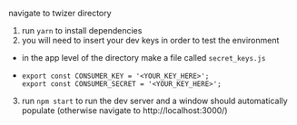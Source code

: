 navigate to twizer directory

1. run `yarn` to install dependencies
2. you will need to insert your dev keys in order to test the environment
  - in the app level of the directory make a file called `secret_keys.js`
  - ```
    export const CONSUMER_KEY = '<YOUR_KEY_HERE>';
    export const CONSUMER_SECRET = '<YOUR_KEY_HERE>';
    ```
3. run `npm start` to run the dev server and a window should automatically populate (otherwise navigate to http://localhost:3000/)
